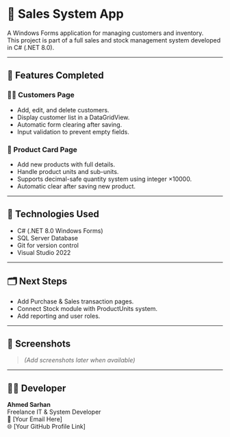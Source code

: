 # 💼 Sales System App

A Windows Forms application for managing customers and inventory.  
This project is part of a full sales and stock management system developed in C# (.NET 8.0).

---

## 🧱 Features Completed

### 🧍‍♂️ Customers Page
- Add, edit, and delete customers.
- Display customer list in a DataGridView.
- Automatic form clearing after saving.
- Input validation to prevent empty fields.

### 🧾 Product Card Page
- Add new products with full details.
- Handle product units and sub-units.
- Supports decimal-safe quantity system using integer ×10000.
- Automatic clear after saving new product.

---

## 🔧 Technologies Used
- C# (.NET 8.0 Windows Forms)
- SQL Server Database
- Git for version control
- Visual Studio 2022

---

## 🗂️ Next Steps
- Add Purchase & Sales transaction pages.
- Connect Stock module with ProductUnits system.
- Add reporting and user roles.

---

## 📸 Screenshots
> *(Add screenshots later when available)*

---

## 👨‍💻 Developer
**Ahmed Sarhan**  
Freelance IT & System Developer  
📧 [Your Email Here]  
🌐 [Your GitHub Profile Link]
